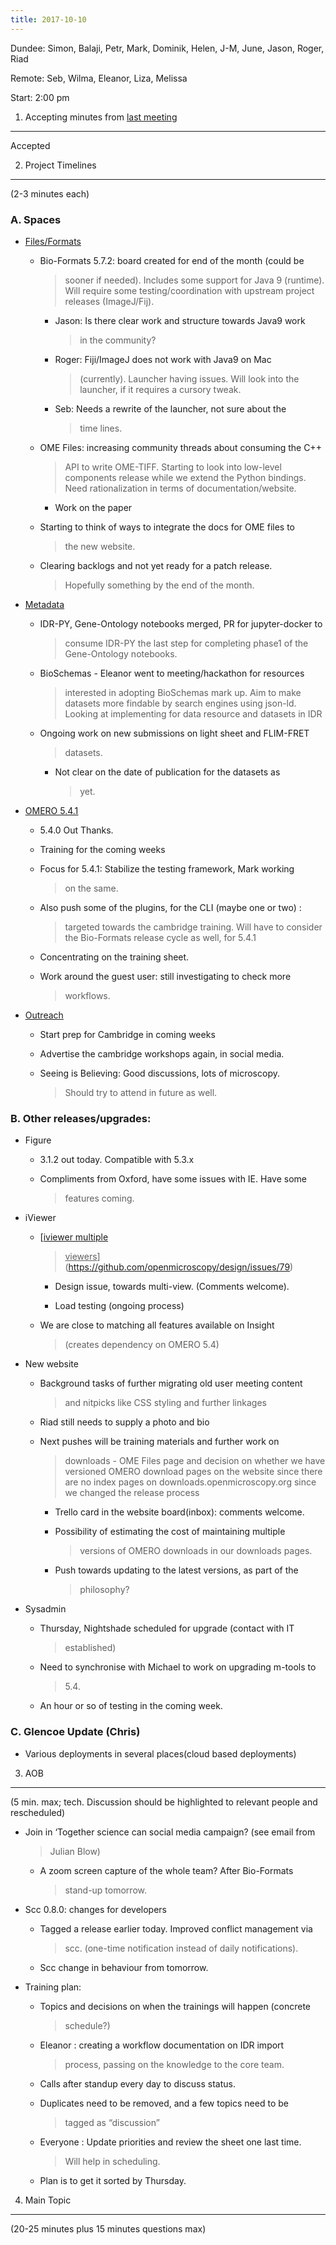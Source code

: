 ```yaml
---
title: 2017-10-10
---
```


Dundee: Simon, Balaji, Petr, Mark, Dominik, Helen, J-M, June, Jason,
Roger, Riad

Remote: Seb, Wilma, Eleanor, Liza, Melissa

Start: 2:00 pm

1. Accepting minutes from [<u>last meeting</u>](https://docs.google.com/document/d/1UpUxDgrlCPzMDbIa59JOJUQn_ITwvEUbopyBB9CeTEY/edit#heading=h.wmjudnh61a0y)
------------------------------------------------------------------------------------------------------------------------------------------------------------

Accepted

2. Project Timelines
--------------------

(2-3 minutes each)

###  A. Spaces

-   [<u>Files/Formats</u>](https://trello.com/b/IBHfAIMP/bio-formats-5-x)

    -   Bio-Formats 5.7.2: board created for end of the month (could be
        > sooner if needed). Includes some support for Java 9 (runtime).
        > Will require some testing/coordination with upstream project
        > releases (ImageJ/Fij).

        -   Jason: Is there clear work and structure towards Java9 work
            > in the community?

        -   Roger: Fiji/ImageJ does not work with Java9 on Mac
            > (currently). Launcher having issues. Will look into the
            > launcher, if it requires a cursory tweak.

        -   Seb: Needs a rewrite of the launcher, not sure about the
            > time lines.

    -   OME Files: increasing community threads about consuming the C++
        > API to write OME-TIFF. Starting to look into low-level
        > components release while we extend the Python bindings. Need
        > rationalization in terms of documentation/website.

        -   Work on the paper

    -   Starting to think of ways to integrate the docs for OME files to
        > the new website.

    -   Clearing backlogs and not yet ready for a patch release.
        > Hopefully something by the end of the month.

-   [<u>Metadata</u>](https://trello.com/c/XQXwX6jj/6-metadata)

    -   IDR-PY, Gene-Ontology notebooks merged, PR for jupyter-docker to
        > consume IDR-PY the last step for completing phase1 of the
        > Gene-Ontology notebooks.

    -   BioSchemas - Eleanor went to meeting/hackathon for resources
        > interested in adopting BioSchemas mark up. Aim to make
        > datasets more findable by search engines using json-ld.
        > Looking at implementing for data resource and datasets in IDR

    -   Ongoing work on new submissions on light sheet and FLIM-FRET
        > datasets.

        -   Not clear on the date of publication for the datasets as
            > yet.

-   [<u>OMERO 5.4.1</u>](https://trello.com/b/cpSTs9QZ/omero-541)

    -   5.4.0 Out Thanks.

    -   Training for the coming weeks

    -   Focus for 5.4.1: Stabilize the testing framework, Mark working
        > on the same.

    -   Also push some of the plugins, for the CLI (maybe one or two) :
        > targeted towards the cambridge training. Will have to consider
        > the Bio-Formats release cycle as well, for 5.4.1

    -   Concentrating on the training sheet.

    -   Work around the guest user: still investigating to check more
        > workflows.

-   [<u>Outreach</u>](https://trello.com/b/Da6OAWam/outreach)

    -   Start prep for Cambridge in coming weeks

    -   Advertise the cambridge workshops again, in social media.

    -   Seeing is Believing: Good discussions, lots of microscopy.
        > Should try to attend in future as well.

###  B. Other releases/upgrades:

-   Figure

    -   3.1.2 out today. Compatible with 5.3.x

    -   Compliments from Oxford, have some issues with IE. Have some
        > features coming.

-   iViewer

    -   [<u>iviewer multiple
        > viewers</u>](https://github.com/openmicroscopy/design/issues/79)

        -   Design issue, towards multi-view. (Comments welcome).

        -   Load testing (ongoing process)

    -   We are close to matching all features available on Insight
        > (creates dependency on OMERO 5.4)

-   New website

    -   Background tasks of further migrating old user meeting content
        > and nitpicks like CSS styling and further linkages

    -   Riad still needs to supply a photo and bio

    -   Next pushes will be training materials and further work on
        > downloads - OME Files page and decision on whether we have
        > versioned OMERO download pages on the website since there are
        > no index pages on downloads.openmicroscopy.org since we
        > changed the release process

        -   Trello card in the website board(inbox): comments welcome.

        -   Possibility of estimating the cost of maintaining multiple
            > versions of OMERO downloads in our downloads pages.

        -   Push towards updating to the latest versions, as part of the
            > philosophy?

-   Sysadmin

    -   Thursday, Nightshade scheduled for upgrade (contact with IT
        > established)

    -   Need to synchronise with Michael to work on upgrading m-tools to
        > 5.4.

    -   An hour or so of testing in the coming week.

###  C. Glencoe Update (Chris)

-   Various deployments in several places(cloud based deployments)

3. AOB
------

(5 min. max; tech. Discussion should be highlighted to relevant people
and rescheduled)

-   Join in ‘Together science can social media campaign? (see email from
    > Julian Blow)

    -   A zoom screen capture of the whole team? After Bio-Formats
        > stand-up tomorrow.

-   Scc 0.8.0: changes for developers

    -   Tagged a release earlier today. Improved conflict management via
        > scc. (one-time notification instead of daily notifications).

    -   Scc change in behaviour from tomorrow.

-   Training plan:

    -   Topics and decisions on when the trainings will happen (concrete
        > schedule?)

    -   Eleanor : creating a workflow documentation on IDR import
        > process, passing on the knowledge to the core team.

    -   Calls after standup every day to discuss status.

    -   Duplicates need to be removed, and a few topics need to be
        > tagged as “discussion”

    -   Everyone : Update priorities and review the sheet one last time.
        > Will help in scheduling.

    -   Plan is to get it sorted by Thursday.

4. Main Topic
-------------

(20-25 minutes plus 15 minutes questions max)
